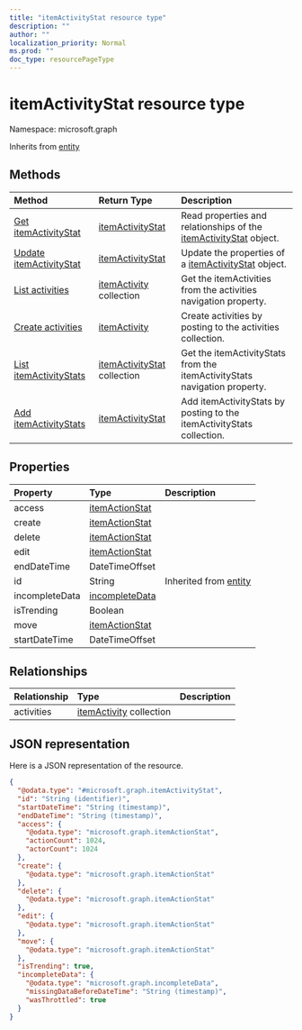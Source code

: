 ```yaml
---
title: "itemActivityStat resource type"
description: ""
author: ""
localization_priority: Normal
ms.prod: ""
doc_type: resourcePageType
---
```


# itemActivityStat resource type


Namespace: microsoft.graph




Inherits from [entity](../resources/entity.md)

## Methods
|Method|Return Type|Description|
|:---|:---|:---|
|[Get itemActivityStat](../api/itemactivitystat-get.md)|[itemActivityStat](../resources/itemactivitystat.md)|Read properties and relationships of the [itemActivityStat](../resources/itemactivitystat.md) object.|
|[Update itemActivityStat](../api/itemactivitystat-update.md)|[itemActivityStat](../resources/itemactivitystat.md)|Update the properties of a [itemActivityStat](../resources/itemactivitystat.md) object.|
|[List activities](../api/itemactivitystat-list-activities.md)|[itemActivity](../resources/itemactivity.md) collection|Get the itemActivities from the activities navigation property.|
|[Create activities](../api/itemactivitystat-post-activities.md)|[itemActivity](../resources/itemactivity.md)|Create activities by posting to the activities collection.|
|[List itemActivityStats](../api/itemanalytics-list-itemactivitystats.md)|[itemActivityStat](../resources/itemactivitystat.md) collection|Get the itemActivityStats from the itemActivityStats navigation property.|
|[Add itemActivityStats](../api/itemanalytics-post-itemactivitystats.md)|[itemActivityStat](../resources/itemactivitystat.md)|Add itemActivityStats by posting to the itemActivityStats collection.|

## Properties
|Property|Type|Description|
|:---|:---|:---|
|access|[itemActionStat](../resources/itemactionstat.md)||
|create|[itemActionStat](../resources/itemactionstat.md)||
|delete|[itemActionStat](../resources/itemactionstat.md)||
|edit|[itemActionStat](../resources/itemactionstat.md)||
|endDateTime|DateTimeOffset||
|id|String| Inherited from [entity](../resources/entity.md)|
|incompleteData|[incompleteData](../resources/incompletedata.md)||
|isTrending|Boolean||
|move|[itemActionStat](../resources/itemactionstat.md)||
|startDateTime|DateTimeOffset||

## Relationships
|Relationship|Type|Description|
|:---|:---|:---|
|activities|[itemActivity](../resources/itemactivity.md) collection||

## JSON representation
Here is a JSON representation of the resource.
<!-- {
  "blockType": "resource",
  "keyProperty": "id",
  "@odata.type": "microsoft.graph.itemActivityStat",
  "baseType": "microsoft.graph.entity",
  "openType": true
}
-->
``` json
{
  "@odata.type": "#microsoft.graph.itemActivityStat",
  "id": "String (identifier)",
  "startDateTime": "String (timestamp)",
  "endDateTime": "String (timestamp)",
  "access": {
    "@odata.type": "microsoft.graph.itemActionStat",
    "actionCount": 1024,
    "actorCount": 1024
  },
  "create": {
    "@odata.type": "microsoft.graph.itemActionStat"
  },
  "delete": {
    "@odata.type": "microsoft.graph.itemActionStat"
  },
  "edit": {
    "@odata.type": "microsoft.graph.itemActionStat"
  },
  "move": {
    "@odata.type": "microsoft.graph.itemActionStat"
  },
  "isTrending": true,
  "incompleteData": {
    "@odata.type": "microsoft.graph.incompleteData",
    "missingDataBeforeDateTime": "String (timestamp)",
    "wasThrottled": true
  }
}
```

